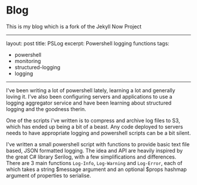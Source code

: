# Blog #

This is my blog which is a fork of the Jekyll Now Project

---
layout: post
title: PSLog
excerpt: Powershell logging functions
tags: 
- powershell
- monitoring
- structured-logging
- logging
---

I've been writing a lot of powershell lately, learning a lot and generally loving it.
I've also been configuring servers and applications to use a logging aggregator service and have been learning about structured logging and the goodness therin.

One of the scripts i've written is to compress and archive log files to S3, which has ended up being a bit of a beast.
Any code deployed to servers needs to have appropriate logging and powershell scripts can be a bit silent. 

I've written a small powershell script with functions to provide basic text file based, JSON formatted logging. 
The idea and API are heavily inspired by the great C# library Serilog, with a few simplifications and differences. 
There are 3 main functions  `Log-Info`, `Log-Warning` and `Log-Error`, each of which takes a string $message argument and an optional $props hashmap argument of properties to serialise.
